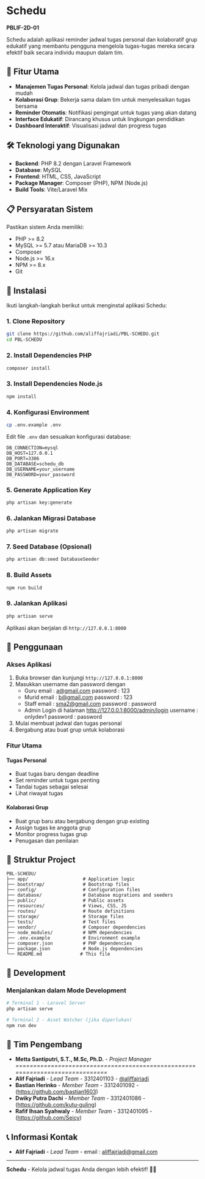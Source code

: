 # Schedu
**PBLIF-2D-01**

Schedu adalah aplikasi reminder jadwal tugas personal dan kolaboratif grup edukatif yang membantu pengguna mengelola tugas-tugas mereka secara efektif baik secara individu maupun dalam tim.

## 🚀 Fitur Utama

- **Manajemen Tugas Personal**: Kelola jadwal dan tugas pribadi dengan mudah
- **Kolaborasi Grup**: Bekerja sama dalam tim untuk menyelesaikan tugas bersama
- **Reminder Otomatis**: Notifikasi pengingat untuk tugas yang akan datang
- **Interface Edukatif**: Dirancang khusus untuk lingkungan pendidikan
- **Dashboard Interaktif**: Visualisasi jadwal dan progress tugas

## 🛠️ Teknologi yang Digunakan

- **Backend**: PHP 8.2 dengan Laravel Framework
- **Database**: MySQL
- **Frontend**: HTML, CSS, JavaScript
- **Package Manager**: Composer (PHP), NPM (Node.js)
- **Build Tools**: Vite/Laravel Mix

## 📋 Persyaratan Sistem

Pastikan sistem Anda memiliki:

- PHP >= 8.2
- MySQL >= 5.7 atau MariaDB >= 10.3
- Composer
- Node.js >= 16.x
- NPM >= 8.x
- Git

## 🔧 Instalasi

Ikuti langkah-langkah berikut untuk menginstal aplikasi Schedu:

### 1. Clone Repository

```bash
git clone https://github.com/aliffajriadi/PBL-SCHEDU.git
cd PBL-SCHEDU
```

### 2. Install Dependencies PHP

```bash
composer install
```

### 3. Install Dependencies Node.js

```bash
npm install
```

### 4. Konfigurasi Environment

```bash
cp .env.example .env
```

Edit file `.env` dan sesuaikan konfigurasi database:

```env
DB_CONNECTION=mysql
DB_HOST=127.0.0.1
DB_PORT=3306
DB_DATABASE=schedu_db
DB_USERNAME=your_username
DB_PASSWORD=your_password
```

### 5. Generate Application Key

```bash
php artisan key:generate
```

### 6. Jalankan Migrasi Database

```bash
php artisan migrate
```

### 7. Seed Database (Opsional)

```bash
php artisan db:seed DatabaseSeeder
```

### 8. Build Assets

```bash
npm run build
```

### 9. Jalankan Aplikasi

```bash
php artisan serve
```

Aplikasi akan berjalan di `http://127.0.0.1:8000`

## 🚀 Penggunaan

### Akses Aplikasi

1. Buka browser dan kunjungi `http://127.0.0.1:8000`
2. Masukkan username dan password dengan 
    - Guru 
    email : a@gmail.com
    password : 123
    - Murid
    email : b@gmail.com
    password : 123
    - Staff
    email : sma2@gmail.com
    password : password
    - Admin
    Login di halaman http://127.0.0.1:8000/admin/login
    username : onlydev1
    password : password
3. Mulai membuat jadwal dan tugas personal
4. Bergabung atau buat grup untuk kolaborasi

### Fitur Utama

#### Tugas Personal
- Buat tugas baru dengan deadline
- Set reminder untuk tugas penting
- Tandai tugas sebagai selesai
- Lihat riwayat tugas

#### Kolaborasi Grup
- Buat grup baru atau bergabung dengan grup existing
- Assign tugas ke anggota grup
- Monitor progress tugas grup
- Penugasan dan penilaian

## 📁 Struktur Project

```
PBL-SCHEDU/
├── app/                    # Application logic
├── bootstrap/              # Bootstrap files
├── config/                 # Configuration files
├── database/               # Database migrations and seeders
├── public/                 # Public assets
├── resources/              # Views, CSS, JS
├── routes/                 # Route definitions
├── storage/                # Storage files
├── tests/                  # Test files
├── vendor/                 # Composer dependencies
├── node_modules/           # NPM dependencies
├── .env.example            # Environment example
├── composer.json           # PHP dependencies
├── package.json            # Node.js dependencies
└── README.md              # This file
```

## 🔧 Development

### Menjalankan dalam Mode Development

```bash
# Terminal 1 - Laravel Server
php artisan serve

# Terminal 2 - Asset Watcher (jika diperlukan)
npm run dev
```

## 👥 Tim Pengembang

- **Metta Santiputri, S.T., M.Sc, Ph.D.** - *Project Manager* 
*=============================================================================* 
- **Alif Fajriadi** - *Lead Team* - 3312401103 - [@aliffajriadi](https://github.com/aliffajriadi)
- **Bastian Herinko** - *Member Team* - 3312401092 -  (https://github.com/bastian1603)
- **Dwiky Putra Dachi** - *Member Team* - 3312401086 -  (https://github.com/kutu-guling)
- **Rafif Ihsan Syahwaly** - *Member Team* - 3312401095 -  (https://github.com/Seicy)


## 📞 Informasi Kontak

- **Alif Fajriadi** - *Lead Team* - email : aliffajriadi@gmail.com


---

**Schedu** - Kelola jadwal tugas Anda dengan lebih efektif! 📅✨
```

